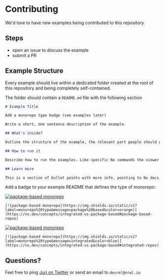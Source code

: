 # Contributing

We'd love to have new examples being contributed to this repository.

## Steps

- open an issue to discuss the example
- submit a PR

## Example Structure

Every example should live within a dedicated folder created at the root of this repository and being completely self-contained.

The folder should contain a `README.md` file with the following section

```markdown
# Example Title

Add a monorepo type badge (see examples later)

Write a short, one sentence description of the example.

## What's inside?

Outline the structure of the example, the relevant part people should go and look at etc.

## How to run it

Describe how to run the examples. Like specific Nx commands the viewer might want to run/try.

## Learn more

This is a section of bullet points with more info, pointing to Nx docs, blog posts, videos etc.
```

Add a badge to your example README that defines the type of monorepo:

[![package-based monorepo](https://img.shields.io/static/v1?label=monorepo%20type&message=package%20based&color=orange)](https://nx.dev/concepts/integrated-vs-package-based#package-based-repos)

```
[![package-based monorepo](https://img.shields.io/static/v1?label=monorepo%20type&message=package%20based&color=orange)](https://nx.dev/concepts/integrated-vs-package-based#package-based-repos)
```

[![package-based monorepo](https://img.shields.io/static/v1?label=monorepo%20type&message=integrated&color=blue)](https://nx.dev/concepts/integrated-vs-package-based#integrated-repos)

```
[![package-based monorepo](https://img.shields.io/static/v1?label=monorepo%20type&message=integrated&color=blue)](https://nx.dev/concepts/integrated-vs-package-based#integrated-repos)
```

## Questions?

Feel free to ping [Juri on Twitter](https://twitter.com/juristr) or send an email to `devrel@nrwl.io`
